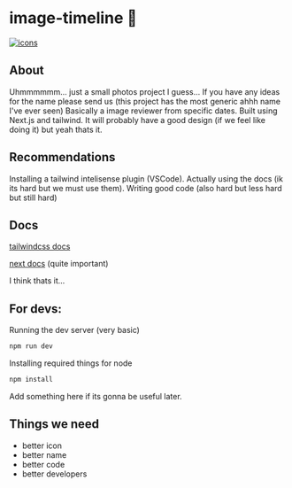 # image-timeline 📸

[![icons](https://skillicons.dev/icons?i=js,nodejs,nextjs,tailwind)]()

## About
Uhmmmmmm... just a small photos project I guess...
If you have any ideas for the name please send us (this project has the most generic ahhh name I've ever seen)
Basically a image reviewer from specific dates. Built using Next.js and tailwind. It will probably have a good design (if we feel like doing it) but yeah thats it.

## Recommendations
Installing a tailwind intelisense plugin (VSCode). Actually using the docs (ik its hard but we must use them). Writing good code (also hard but less hard but still hard)

## Docs
[tailwindcss docs](https://tailwindcss.com/docs/)

[next docs](https://nextjs.org/docs) (quite important)

I think thats it...

## For devs:
Running the dev server (very basic)
```bash
npm run dev
```
Installing required things for node 
```bash
npm install
```

Add something here if its gonna be useful later.

## Things we need
- better icon
- better name
- better code
- better developers
